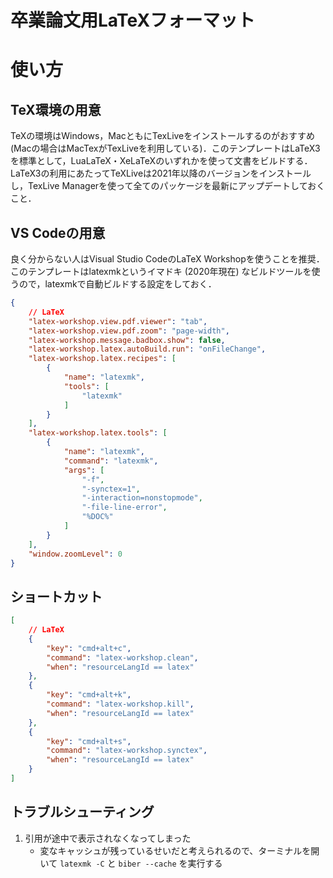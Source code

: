 卒業論文用LaTeXフォーマット
===

# 使い方

## TeX環境の用意

TeXの環境はWindows，MacともにTexLiveをインストールするのがおすすめ (Macの場合はMacTexがTexLiveを利用している)．このテンプレートはLaTeX3を標準として，LuaLaTeX・XeLaTeXのいずれかを使って文書をビルドする．LaTeX3の利用にあたってTeXLiveは2021年以降のバージョンをインストールし，TexLive Managerを使って全てのパッケージを最新にアップデートしておくこと．

## VS Codeの用意

良く分からない人はVisual Studio CodeのLaTeX Workshopを使うことを推奨．このテンプレートはlatexmkというイマドキ (2020年現在) なビルドツールを使うので，latexmkで自動ビルドする設定をしておく．

```json
{
    // LaTeX
    "latex-workshop.view.pdf.viewer": "tab",
    "latex-workshop.view.pdf.zoom": "page-width",
    "latex-workshop.message.badbox.show": false,
    "latex-workshop.latex.autoBuild.run": "onFileChange",
    "latex-workshop.latex.recipes": [
        {
            "name": "latexmk",
            "tools": [
                "latexmk"
            ]
        }
    ],
    "latex-workshop.latex.tools": [
        {
            "name": "latexmk",
            "command": "latexmk",
            "args": [
                "-f",
                "-synctex=1",
                "-interaction=nonstopmode",
                "-file-line-error",
                "%DOC%"
            ]
        }
    ],
    "window.zoomLevel": 0
}
```

## ショートカット

```json
[
    // LaTeX
    {
        "key": "cmd+alt+c",
        "command": "latex-workshop.clean",
        "when": "resourceLangId == latex"
    },
    {
        "key": "cmd+alt+k",
        "command": "latex-workshop.kill",
        "when": "resourceLangId == latex"
    },
    {
        "key": "cmd+alt+s",
        "command": "latex-workshop.synctex",
        "when": "resourceLangId == latex"
    }
]
```

## トラブルシューティング

1. 引用が途中で表示されなくなってしまった
    * 変なキャッシュが残っているせいだと考えられるので、ターミナルを開いて `latexmk -C` と `biber --cache` を実行する

